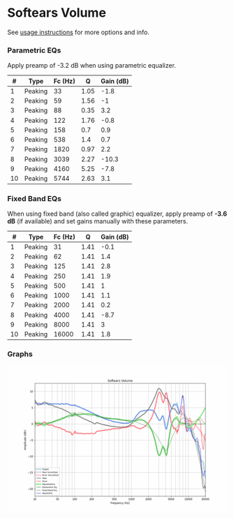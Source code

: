 # Softears Volume
See [usage instructions](https://github.com/jaakkopasanen/AutoEq#usage) for more options and info.

### Parametric EQs
Apply preamp of -3.2 dB when using parametric equalizer.

|   # | Type    |   Fc (Hz) |    Q |   Gain (dB) |
|-----|---------|-----------|------|-------------|
|   1 | Peaking |        33 | 1.05 |        -1.8 |
|   2 | Peaking |        59 | 1.56 |        -1   |
|   3 | Peaking |        88 | 0.35 |         3.2 |
|   4 | Peaking |       122 | 1.76 |        -0.8 |
|   5 | Peaking |       158 | 0.7  |         0.9 |
|   6 | Peaking |       538 | 1.4  |         0.7 |
|   7 | Peaking |      1820 | 0.97 |         2.2 |
|   8 | Peaking |      3039 | 2.27 |       -10.3 |
|   9 | Peaking |      4160 | 5.25 |        -7.8 |
|  10 | Peaking |      5744 | 2.63 |         3.1 |

### Fixed Band EQs
When using fixed band (also called graphic) equalizer, apply preamp of **-3.6 dB** (if available) and set gains manually with these parameters.

|   # | Type    |   Fc (Hz) |    Q |   Gain (dB) |
|-----|---------|-----------|------|-------------|
|   1 | Peaking |        31 | 1.41 |        -0.1 |
|   2 | Peaking |        62 | 1.41 |         1.4 |
|   3 | Peaking |       125 | 1.41 |         2.8 |
|   4 | Peaking |       250 | 1.41 |         1.9 |
|   5 | Peaking |       500 | 1.41 |         1   |
|   6 | Peaking |      1000 | 1.41 |         1.1 |
|   7 | Peaking |      2000 | 1.41 |         0.2 |
|   8 | Peaking |      4000 | 1.41 |        -8.7 |
|   9 | Peaking |      8000 | 1.41 |         3   |
|  10 | Peaking |     16000 | 1.41 |         1.8 |

### Graphs
![](./Softears%20Volume.png)
